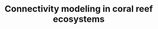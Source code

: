 ---
layout: page
title: Connectivity modeling in coral reef ecosystems
#date: 2023-31-05
description: Despite being sessile organisms in their adult phase, corals have a high dispersal capacity due to characteristics of their life cycle. During their reproduction phase, hundreds of larvae are released into the water column allowing its dispersion over large distances. These coral larvae are transported by ocean currents until they find a suitable habitat to settle or die. When larvae are successfully transported from one population to another, we have a process known as connectivity. The connectivity between coral populations can be estimated by several methods. In particular, I have expertise with the connectivity modeling approach by perfoming virtual simulations of coral larvae dispersal. These simulations can be held with the use of biophysical models that couples the ocean hydrodinamics with corals life-history traits. Understanding the connectivity metrics of a coral reef ecosystem is essential for securing its conservation in the long term.
#img: assets/img/enoshima/000010.JPG
importance: 99
category: main
---
